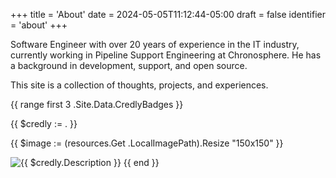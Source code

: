 +++
title = 'About'
date = 2024-05-05T11:12:44-05:00
draft = false
identifier = 'about'
+++


Software Engineer with over 20 years of experience in the IT industry, currently working in Pipeline Support Engineering at Chronosphere. He has a background in development, support, and open source.

This site is a collection of thoughts, projects, and experiences. 



{{ range first 3 .Site.Data.CredlyBadges }}

{{ $credly := . }}

{{ $image := (resources.Get .LocalImagePath).Resize "150x150" }}

<img
src="{{ $image.RelPermalink }}"
width="{{ $image.Width }}"
height="{{ $image.Height }}"
alt="{{ $credly.Description }}">
{{ end }}